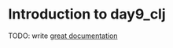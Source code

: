 # Introduction to day9_clj

TODO: write [great documentation](http://jacobian.org/writing/what-to-write/)
